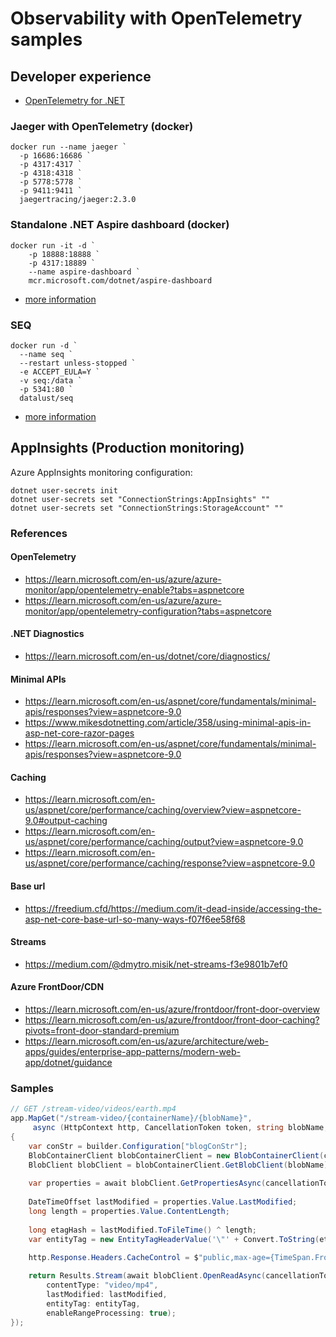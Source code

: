 # Observability with OpenTelemetry samples

## Developer experience

- [OpenTelemetry for .NET](https://opentelemetry.io/docs/languages/net/instrumentation/)

### Jaeger with OpenTelemetry (docker)

```shell
docker run --name jaeger `
  -p 16686:16686 `
  -p 4317:4317 `
  -p 4318:4318 `
  -p 5778:5778 `
  -p 9411:9411 `
  jaegertracing/jaeger:2.3.0
```

### Standalone .NET Aspire dashboard (docker)

```shell
docker run -it -d `
	-p 18888:18888 `
	-p 4317:18889 `
	--name aspire-dashboard `
	mcr.microsoft.com/dotnet/aspire-dashboard
```

- [more information](https://learn.microsoft.com/en-us/dotnet/aspire/fundamentals/dashboard/standalone?tabs=powershell)

### SEQ

```shell
docker run -d `
  --name seq `
  --restart unless-stopped `
  -e ACCEPT_EULA=Y `
  -v seq:/data `
  -p 5341:80 `
  datalust/seq
```

- [more information](https://docs.datalust.co/docs/opentelemetry-net-sdk)

## AppInsights (Production monitoring)

Azure AppInsights monitoring configuration:

```shell
dotnet user-secrets init
dotnet user-secrets set "ConnectionStrings:AppInsights" ""
dotnet user-secrets set "ConnectionStrings:StorageAccount" ""
```

### References

#### OpenTelemetry

- https://learn.microsoft.com/en-us/azure/azure-monitor/app/opentelemetry-enable?tabs=aspnetcore
- https://learn.microsoft.com/en-us/azure/azure-monitor/app/opentelemetry-configuration?tabs=aspnetcore

#### .NET Diagnostics

- https://learn.microsoft.com/en-us/dotnet/core/diagnostics/

#### Minimal APIs

- https://learn.microsoft.com/en-us/aspnet/core/fundamentals/minimal-apis/responses?view=aspnetcore-9.0
- https://www.mikesdotnetting.com/article/358/using-minimal-apis-in-asp-net-core-razor-pages
- https://learn.microsoft.com/en-us/aspnet/core/fundamentals/minimal-apis/responses?view=aspnetcore-9.0

#### Caching

- https://learn.microsoft.com/en-us/aspnet/core/performance/caching/overview?view=aspnetcore-9.0#output-caching
- https://learn.microsoft.com/en-us/aspnet/core/performance/caching/output?view=aspnetcore-9.0
- https://learn.microsoft.com/en-us/aspnet/core/performance/caching/response?view=aspnetcore-9.0

#### Base url

- https://freedium.cfd/https://medium.com/it-dead-inside/accessing-the-asp-net-core-base-url-so-many-ways-f07f6ee58f68

#### Streams

- https://medium.com/@dmytro.misik/net-streams-f3e9801b7ef0

#### Azure FrontDoor/CDN

- https://learn.microsoft.com/en-us/azure/frontdoor/front-door-overview
- https://learn.microsoft.com/en-us/azure/frontdoor/front-door-caching?pivots=front-door-standard-premium
- https://learn.microsoft.com/en-us/azure/architecture/web-apps/guides/enterprise-app-patterns/modern-web-app/dotnet/guidance

### Samples

```csharp
// GET /stream-video/videos/earth.mp4
app.MapGet("/stream-video/{containerName}/{blobName}",
	 async (HttpContext http, CancellationToken token, string blobName, string containerName) =>
{
	var conStr = builder.Configuration["blogConStr"];
	BlobContainerClient blobContainerClient = new BlobContainerClient(conStr, containerName);
	BlobClient blobClient = blobContainerClient.GetBlobClient(blobName);
	
	var properties = await blobClient.GetPropertiesAsync(cancellationToken: token);
	
	DateTimeOffset lastModified = properties.Value.LastModified;
	long length = properties.Value.ContentLength;
	
	long etagHash = lastModified.ToFileTime() ^ length;
	var entityTag = new EntityTagHeaderValue('\"' + Convert.ToString(etagHash, 16) + '\"');
	
	http.Response.Headers.CacheControl = $"public,max-age={TimeSpan.FromHours(24).TotalSeconds}";

	return Results.Stream(await blobClient.OpenReadAsync(cancellationToken: token), 
		contentType: "video/mp4",
		lastModified: lastModified,
		entityTag: entityTag,
		enableRangeProcessing: true);
});
```